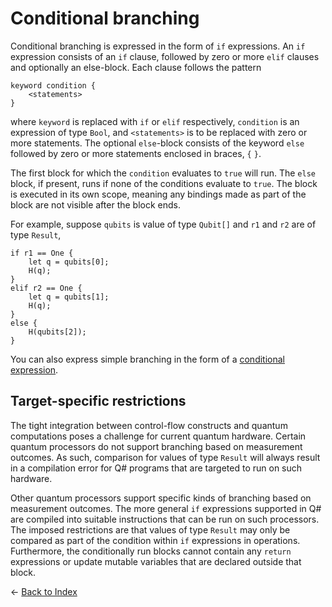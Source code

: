 # Conditional branching

Conditional branching is expressed in the form of `if` expressions. An `if` expression consists of an `if` clause, followed by zero or more `elif` clauses and optionally an else-block. Each clause follows the pattern

```qsharp
keyword condition {
    <statements>
}
```

where `keyword` is replaced with `if` or `elif` respectively, `condition` is an expression of type `Bool`, and `<statements>` is to be replaced with zero or more statements. The optional `else`-block consists of the keyword `else` followed by zero or more statements enclosed in braces, `{`  `}`.

The first block for which the `condition` evaluates to `true` will run. The `else` block, if present, runs if none of the conditions evaluate to `true`. The block is executed in its own scope, meaning any bindings made as part of the block are not visible after the block ends.

For example, suppose `qubits` is value of type `Qubit[]` and `r1` and `r2` are of type `Result`,

```qsharp
if r1 == One {
    let q = qubits[0];
    H(q);
} 
elif r2 == One {
    let q = qubits[1];
    H(q);
} 
else {
    H(qubits[2]);
}
```

You can also express simple branching in the form of a [conditional expression](https://github.com/microsoft/qsharp-language/blob/main/Specifications/Language/3_Expressions/ConditionalExpressions.md#conditional-expressions).

## Target-specific restrictions

The tight integration between control-flow constructs and quantum computations poses a challenge for current quantum hardware. Certain quantum processors do not support branching based on measurement outcomes. As such, comparison for values of type `Result` will always result in a compilation error for Q# programs that are targeted to run on such hardware.

Other quantum processors support specific kinds of branching based on measurement outcomes. The more general `if` expressions supported in Q# are compiled into suitable instructions that can be run on such processors. The imposed restrictions are that values of type `Result` may only be compared as part of the condition within `if` expressions in operations. Furthermore, the conditionally run blocks cannot contain any `return` expressions or update mutable variables that are declared outside that block.

← [Back to Index](https://github.com/microsoft/qsharp-language/tree/main/Specifications/Language#index)
